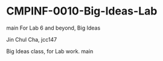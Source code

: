 # CMPINF-0010-Big-Ideas-Lab
main
For Lab 6 and beyond, Big Ideas


Jin Chul Cha, jcc147

Big Ideas class, for Lab work.
main
